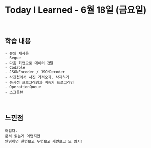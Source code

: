 # Today I Learned - 6월 18일 (금요일)

<br>

## 학습 내용
```
- 뷰의 재사용
- Segue
- 다음 화면으로 데이터 전달
- Codable
- JSONEncoder / JSONDecoder
- 사진첩에서 사진 가져오기, 삭제하기
- 동시성 프로그래밍과 비동기 프로그래밍
- OperationQueue
- 스크롤뷰
```

<br>

## 느낀점
```
어렵다.
문서 읽는게 어렵지만 
안읽히면 한번보고 두번보고 세번보고 또 읽지! 
```


